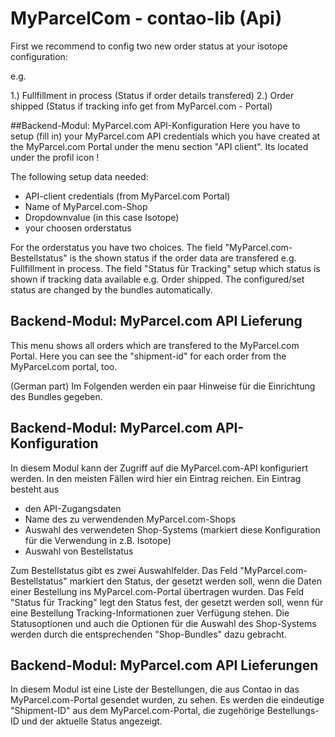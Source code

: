 # MyParcelCom - contao-lib (Api)

First we recommend to config two new order status at your isotope configuration:

e.g.

1.) Fullfillment in process (Status if order details transfered)
2.) Order shipped (Status if tracking info get from MyParcel.com - Portal)


##Backend-Modul: MyParcel.com API-Konfiguration
Here you have to setup (fill in) your MyParcel.com API credentials which you have created at the MyParcel.com Portal under the menu section "API client". Its located under the profil icon !

The following setup data needed:

- API-client credentials (from MyParcel.com Portal)
- Name of MyParcel.com-Shop
- Dropdownvalue (in this case Isotope)
- your choosen orderstatus

For the orderstatus you have two choices. The field "MyParcel.com-Bestellstatus" is the shown status if the order data are transfered e.g. Fullfillment in process.
The field "Status für Tracking" setup which status is shown if tracking data available e.g. Order shipped.
The configured/set status are changed by the bundles automatically.

## Backend-Modul: MyParcel.com API Lieferung
This menu shows all orders which are transfered to the MyParcel.com Portal. Here you can see the "shipment-id" for each order from the MyParcel.com portal, too.


(German part)
Im Folgenden werden ein paar Hinweise für die Einrichtung des Bundles gegeben.
## Backend-Modul: MyParcel.com API-Konfiguration
In diesem Modul kann der Zugriff auf die MyParcel.com-API konfiguriert werden.
In den meisten Fällen wird hier ein Eintrag reichen. Ein Eintrag besteht aus
- den API-Zugangsdaten
- Name des zu verwendenden MyParcel.com-Shops
- Auswahl des verwendeten Shop-Systems (markiert diese Konfiguration für die Verwendung in z.B. Isotope)
- Auswahl von Bestellstatus

Zum Bestellstatus gibt es zwei Auswahlfelder. Das Feld "MyParcel.com-Bestellstatus" markiert den Status, der gesetzt
werden soll, wenn die Daten einer Bestellung ins MyParcel.com-Portal übertragen wurden. Das Feld "Status für Tracking" 
legt den Status fest, der gesetzt werden soll, wenn für eine Bestellung Tracking-Informationen zuer Verfügung stehen.
Die Statusoptionen und auch die Optionen für die Auswahl des Shop-Systems werden durch die
entsprechenden "Shop-Bundles" dazu gebracht.

## Backend-Modul: MyParcel.com API Lieferungen
In diesem Modul ist eine Liste der Bestellungen, die aus Contao in das MyParcel.com-Portal
gesendet wurden, zu sehen. Es werden die eindeutige "Shipment-ID" aus dem MyParcel.com-Portal,
die zugehörige Bestellungs-ID und der aktuelle Status angezeigt.
